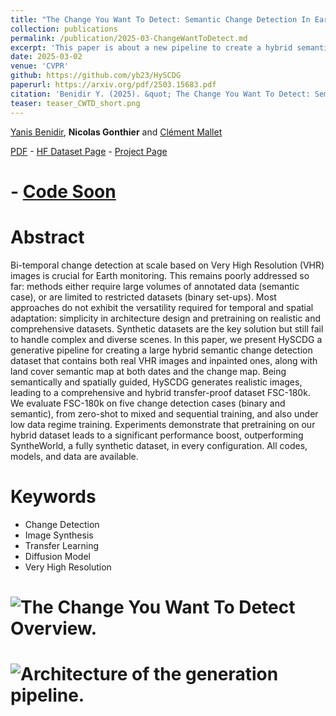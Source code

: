 ```yaml
---
title: "The Change You Want To Detect: Semantic Change Detection In Earth Observation With Hybrid Data Generation"
collection: publications
permalink: /publication/2025-03-ChangeWantToDetect.md
excerpt: 'This paper is about a new pipeline to create a hybrid semantic change detection dataset for pretraining models. We provide a comprehensive evaluation of transfer learning on 5 differents datasets and 4 scenarios.'
date: 2025-03-02
venue: 'CVPR'
github: https://github.com/yb23/HySCDG
paperurl: https://arxiv.org/pdf/2503.15683.pdf
citation: 'Benidir Y. (2025). &quot; The Change You Want To Detect: Semantic Change Detection In Earth Observation With Hybrid Data Generation&quot; <i>CVPR</i>.'
teaser: teaser_CWTD_short.png
---
```


[Yanis Benidir](https://yb23.github.io/), **Nicolas Gonthier** and [Clément Mallet](https://www.umr-lastig.fr/clement-mallet/)

[PDF](https://arxiv.org/abs/2503.15683) - [HF Dataset Page](https://huggingface.co/datasets/Yanis236/fsc-180k) - [Project Page]([https://gastruc.github.io/anysat](https://yb23.github.io/projects/cywd/))
# - [Code Soon]()

Abstract
======

Bi-temporal change detection at scale based on Very High Resolution (VHR) images is crucial for Earth monitoring. This remains poorly addressed so far: methods either require large volumes of annotated data (semantic case), or are limited to restricted datasets (binary set-ups). Most approaches do not exhibit the versatility required for temporal and spatial adaptation: simplicity in architecture design and pretraining on realistic and comprehensive datasets. Synthetic datasets are the key solution but still fail to handle complex and diverse scenes. In this paper, we present HySCDG a generative pipeline for creating a large hybrid semantic change detection dataset that contains both real VHR images and inpainted ones, along with land cover semantic map at both dates and the change map. Being semantically and spatially guided, HySCDG generates realistic images, leading to a comprehensive and hybrid transfer-proof dataset FSC-180k. We evaluate FSC-180k on five change detection cases (binary and semantic), from zero-shot to mixed and sequential training, and also under low data regime training. Experiments demonstrate that pretraining on our hybrid dataset leads to a significant performance boost, outperforming SyntheWorld, a fully synthetic dataset, in every configuration. All codes, models, and data are available.

Keywords
======
* Change Detection
* Image Synthesis
* Transfer Learning
* Diffusion Model
* Very High Resolution

# ![The Change You Want To Detect Overview.](https://ngonthier.github.io/images/teaser_CWTD.png)

# ![Architecture of the generation pipeline.](https://ngonthier.github.io/images/pipeline_CWTD.png)
